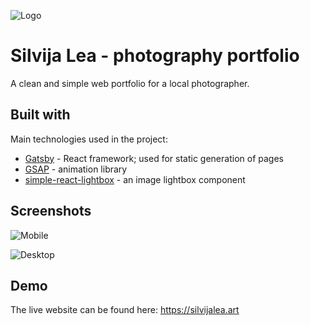 
![Logo](https://res.cloudinary.com/filippavic/image/upload/v1645698733/Project%20screenshots/Silvija%20Lea/silvijalea_potpis_tjmiq7.png)


# Silvija Lea - photography portfolio

A clean and simple web portfolio for a local photographer.


## Built with

Main technologies used in the project:

- [Gatsby](https://www.gatsbyjs.com) - React framework; used for static generation of pages
- [GSAP](https://greensock.com/gsap/) - animation library
- [simple-react-lightbox](https://simple-react-lightbox.dev) - an image lightbox component



## Screenshots

![Mobile](https://res.cloudinary.com/filippavic/image/upload/v1645716224/Project%20screenshots/Silvija%20Lea/silvijalea_mockup_mobile_wugpgx.png)

![Desktop](https://res.cloudinary.com/filippavic/image/upload/v1645716224/Project%20screenshots/Silvija%20Lea/silvijalea_mockup_desktop_teisdl.png)


## Demo

The live website can be found here: https://silvijalea.art


